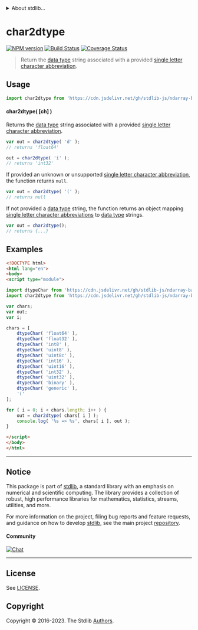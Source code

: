 <!--

@license Apache-2.0

Copyright (c) 2021 The Stdlib Authors.

Licensed under the Apache License, Version 2.0 (the "License");
you may not use this file except in compliance with the License.
You may obtain a copy of the License at

   http://www.apache.org/licenses/LICENSE-2.0

Unless required by applicable law or agreed to in writing, software
distributed under the License is distributed on an "AS IS" BASIS,
WITHOUT WARRANTIES OR CONDITIONS OF ANY KIND, either express or implied.
See the License for the specific language governing permissions and
limitations under the License.

-->


<details>
  <summary>
    About stdlib...
  </summary>
  <p>We believe in a future in which the web is a preferred environment for numerical computation. To help realize this future, we've built stdlib. stdlib is a standard library, with an emphasis on numerical and scientific computation, written in JavaScript (and C) for execution in browsers and in Node.js.</p>
  <p>The library is fully decomposable, being architected in such a way that you can swap out and mix and match APIs and functionality to cater to your exact preferences and use cases.</p>
  <p>When you use stdlib, you can be absolutely certain that you are using the most thorough, rigorous, well-written, studied, documented, tested, measured, and high-quality code out there.</p>
  <p>To join us in bringing numerical computing to the web, get started by checking us out on <a href="https://github.com/stdlib-js/stdlib">GitHub</a>, and please consider <a href="https://opencollective.com/stdlib">financially supporting stdlib</a>. We greatly appreciate your continued support!</p>
</details>

# char2dtype

[![NPM version][npm-image]][npm-url] [![Build Status][test-image]][test-url] [![Coverage Status][coverage-image]][coverage-url] <!-- [![dependencies][dependencies-image]][dependencies-url] -->

> Return the [data type][@stdlib/ndarray/dtypes] string associated with a provided [single letter character abbreviation][@stdlib/ndarray/base/dtype-char].

<!-- Section to include introductory text. Make sure to keep an empty line after the intro `section` element and another before the `/section` close. -->

<section class="intro">

</section>

<!-- /.intro -->

<!-- Package usage documentation. -->



<section class="usage">

## Usage

```javascript
import char2dtype from 'https://cdn.jsdelivr.net/gh/stdlib-js/ndarray-base-char2dtype@esm/index.mjs';
```

#### char2dtype( \[ch] )

Returns the [data type][@stdlib/ndarray/dtypes] string associated with a provided [single letter character abbreviation][@stdlib/ndarray/base/dtype-char].

```javascript
var out = char2dtype( 'd' );
// returns 'float64'

out = char2dtype( 'i' );
// returns 'int32'
```

If provided an unknown or unsupported [single letter character abbreviation][@stdlib/ndarray/base/dtype-char], the function returns `null`.

```javascript
var out = char2dtype( '(' );
// returns null
```

If not provided a [data type][@stdlib/ndarray/dtypes] string, the function returns an object mapping [single letter character abbreviations][@stdlib/ndarray/base/dtype-char] to [data type][@stdlib/ndarray/dtypes] strings.

```javascript
var out = char2dtype();
// returns {...}
```

</section>

<!-- /.usage -->

<!-- Package usage notes. Make sure to keep an empty line after the `section` element and another before the `/section` close. -->

<section class="notes">

</section>

<!-- /.notes -->

<!-- Package usage examples. -->

<section class="examples">

## Examples

<!-- eslint no-undef: "error" -->

```html
<!DOCTYPE html>
<html lang="en">
<body>
<script type="module">

import dtypeChar from 'https://cdn.jsdelivr.net/gh/stdlib-js/ndarray-base-dtype-char@esm/index.mjs';
import char2dtype from 'https://cdn.jsdelivr.net/gh/stdlib-js/ndarray-base-char2dtype@esm/index.mjs';

var chars;
var out;
var i;

chars = [
    dtypeChar( 'float64' ),
    dtypeChar( 'float32' ),
    dtypeChar( 'int8' ),
    dtypeChar( 'uint8' ),
    dtypeChar( 'uint8c' ),
    dtypeChar( 'int16' ),
    dtypeChar( 'uint16' ),
    dtypeChar( 'int32' ),
    dtypeChar( 'uint32' ),
    dtypeChar( 'binary' ),
    dtypeChar( 'generic' ),
    '('
];

for ( i = 0; i < chars.length; i++ ) {
    out = char2dtype( chars[ i ] );
    console.log( '%s => %s', chars[ i ], out );
}

</script>
</body>
</html>
```

</section>

<!-- /.examples -->

<!-- Section to include cited references. If references are included, add a horizontal rule *before* the section. Make sure to keep an empty line after the `section` element and another before the `/section` close. -->

<section class="references">

</section>

<!-- /.references -->

<!-- Section for related `stdlib` packages. Do not manually edit this section, as it is automatically populated. -->

<section class="related">

</section>

<!-- /.related -->

<!-- Section for all links. Make sure to keep an empty line after the `section` element and another before the `/section` close. -->


<section class="main-repo" >

* * *

## Notice

This package is part of [stdlib][stdlib], a standard library with an emphasis on numerical and scientific computing. The library provides a collection of robust, high performance libraries for mathematics, statistics, streams, utilities, and more.

For more information on the project, filing bug reports and feature requests, and guidance on how to develop [stdlib][stdlib], see the main project [repository][stdlib].

#### Community

[![Chat][chat-image]][chat-url]

---

## License

See [LICENSE][stdlib-license].


## Copyright

Copyright &copy; 2016-2023. The Stdlib [Authors][stdlib-authors].

</section>

<!-- /.stdlib -->

<!-- Section for all links. Make sure to keep an empty line after the `section` element and another before the `/section` close. -->

<section class="links">

[npm-image]: http://img.shields.io/npm/v/@stdlib/ndarray-base-char2dtype.svg
[npm-url]: https://npmjs.org/package/@stdlib/ndarray-base-char2dtype

[test-image]: https://github.com/stdlib-js/ndarray-base-char2dtype/actions/workflows/test.yml/badge.svg?branch=v0.1.0
[test-url]: https://github.com/stdlib-js/ndarray-base-char2dtype/actions/workflows/test.yml?query=branch:v0.1.0

[coverage-image]: https://img.shields.io/codecov/c/github/stdlib-js/ndarray-base-char2dtype/main.svg
[coverage-url]: https://codecov.io/github/stdlib-js/ndarray-base-char2dtype?branch=main

<!--

[dependencies-image]: https://img.shields.io/david/stdlib-js/ndarray-base-char2dtype.svg
[dependencies-url]: https://david-dm.org/stdlib-js/ndarray-base-char2dtype/main

-->

[chat-image]: https://img.shields.io/gitter/room/stdlib-js/stdlib.svg
[chat-url]: https://app.gitter.im/#/room/#stdlib-js_stdlib:gitter.im

[stdlib]: https://github.com/stdlib-js/stdlib

[stdlib-authors]: https://github.com/stdlib-js/stdlib/graphs/contributors

[umd]: https://github.com/umdjs/umd
[es-module]: https://developer.mozilla.org/en-US/docs/Web/JavaScript/Guide/Modules

[deno-url]: https://github.com/stdlib-js/ndarray-base-char2dtype/tree/deno
[umd-url]: https://github.com/stdlib-js/ndarray-base-char2dtype/tree/umd
[esm-url]: https://github.com/stdlib-js/ndarray-base-char2dtype/tree/esm
[branches-url]: https://github.com/stdlib-js/ndarray-base-char2dtype/blob/main/branches.md

[stdlib-license]: https://raw.githubusercontent.com/stdlib-js/ndarray-base-char2dtype/main/LICENSE

[@stdlib/ndarray/dtypes]: https://github.com/stdlib-js/ndarray-dtypes/tree/esm

[@stdlib/ndarray/base/dtype-char]: https://github.com/stdlib-js/ndarray-base-dtype-char/tree/esm

</section>

<!-- /.links -->
